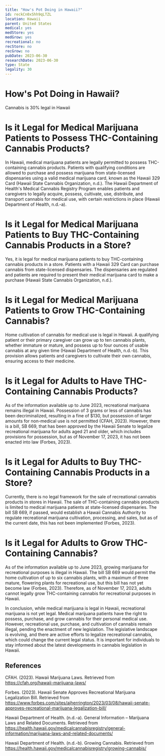 ```yaml
---
title: "How's Pot Doing in Hawaii?"
id: reckCn0xShh9qLTZL
location: Hawaii
parent: United States
medical: yes
medStore: yes
medGrow: yes
recreational: no
recStore: no
recGrow: no
pubDate: 2023-06-30
researchDate: 2023-06-30
type: State
legality: 30
---
```


# How's Pot Doing in Hawaii?

<p class="howsit">Cannabis is 30% legal in Hawaii</p>

# Is it Legal for Medical Marijuana Patients to Possess THC-Containing Cannabis Products?

In Hawaii, medical marijuana patients are legally permitted to possess THC-containing cannabis products. Patients with qualifying conditions are allowed to purchase and possess marijuana from state-licensed dispensaries using a valid medical marijuana card, known as the Hawaii 329 Card (Hawaii State Cannabis Organization, n.d.). The Hawaii Department of Health's Medical Cannabis Registry Program enables patients and caregivers to legally acquire, possess, cultivate, use, distribute, and transport cannabis for medical use, with certain restrictions in place (Hawaii Department of Health, n.d.-a).

# Is it Legal for Medical Marijuana Patients to Buy THC-Containing Cannabis Products in a Store?

Yes, it is legal for medical marijuana patients to buy THC-containing cannabis products in a store. Patients with a Hawaii 329 Card can purchase cannabis from state-licensed dispensaries. The dispensaries are regulated and patients are required to present their medical marijuana card to make a purchase (Hawaii State Cannabis Organization, n.d.).

# Is it Legal for Medical Marijuana Patients to Grow THC-Containing Cannabis?

Home cultivation of cannabis for medical use is legal in Hawaii. A qualifying patient or their primary caregiver can grow up to ten cannabis plants, whether immature or mature, and possess up to four ounces of usable cannabis at any given time (Hawaii Department of Health, n.d.-b). This provision allows patients and caregivers to cultivate their own cannabis, ensuring access to their medicine.

# Is it Legal for Adults to Have THC-Containing Cannabis Products?

As of the information available up to June 2023, recreational marijuana remains illegal in Hawaii. Possession of 3 grams or less of cannabis has been decriminalized, resulting in a fine of $130, but possession of larger amounts for non-medical use is not permitted (CFAH, 2023). However, there is a bill, SB 669, that has been approved by the Hawaii Senate to legalize recreational marijuana for adults aged 21 and older, which includes provisions for possession, but as of November 17, 2023, it has not been enacted into law (Forbes, 2023).

# Is it Legal for Adults to Buy THC-Containing Cannabis Products in a Store?

Currently, there is no legal framework for the sale of recreational cannabis products in stores in Hawaii. The sale of THC-containing cannabis products is limited to medical marijuana patients at state-licensed dispensaries. The bill SB 669, if passed, would establish a Hawaii Cannabis Authority to regulate recreational marijuana cultivation, processing, and sales, but as of the current date, this has not been implemented (Forbes, 2023).

# Is it Legal for Adults to Grow THC-Containing Cannabis?

As of the information available up to June 2023, growing marijuana for recreational purposes is illegal in Hawaii. The bill SB 669 would permit the home cultivation of up to six cannabis plants, with a maximum of three mature, flowering plants for recreational use, but this bill has not yet become law (Forbes, 2023). Therefore, as of November 17, 2023, adults cannot legally grow THC-containing cannabis for recreational purposes in Hawaii.

In conclusion, while medical marijuana is legal in Hawaii, recreational marijuana is not yet legal. Medical marijuana patients have the right to possess, purchase, and grow cannabis for their personal medical use. However, recreational use, purchase, and cultivation of cannabis remain illegal, pending the enactment of new legislation. The legislative landscape is evolving, and there are active efforts to legalize recreational cannabis, which could change the current legal status. It is important for individuals to stay informed about the latest developments in cannabis legislation in Hawaii.

## References

CFAH. (2023). Hawaii Marijuana Laws. Retrieved from https://cfah.org/hawaii-marijuana-laws/

Forbes. (2023). Hawaii Senate Approves Recreational Marijuana Legalization Bill. Retrieved from https://www.forbes.com/sites/ajherrington/2023/03/08/hawaii-senate-approves-recreational-marijuana-legalization-bill/

Hawaii Department of Health. (n.d.-a). General Information – Marijuana Laws and Related Documents. Retrieved from https://health.hawaii.gov/medicalcannabisregistry/general-information/marijuana-laws-and-related-documents/

Hawaii Department of Health. (n.d.-b). Growing Cannabis. Retrieved from https://health.hawaii.gov/medicalcannabisregistry/growing-cannabis/

